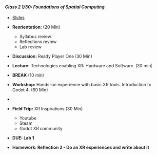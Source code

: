#### *Class 2 1/30: Foundations of Spatial Computing*

- [Slides](https://docs.google.com/presentation/d/1_dFnTysGKdCJxOF9JstkzHM400ZECxSNUDqLF-shw98/edit?usp=sharing)

- **Reorientation:** (20 Min)
  - Syllabus review
  - Reflections review
  - Lab review

- **Discussion:** Ready Player One (30 Min)
- **Lecture:** Technologies enabling XR: Hardware and Software. (30 min)
- **BREAK** (10 min)
- **Workshop:** Hands-on experience with basic XR tools. Introduction to Godot 4. (60 Min)
-
- **Field Trip:** XR Inspirations (30 Min)
  - Youtube
  - Steam
  - Godot XR community

- **DUE: Lab 1**
- **Homework: Reflection 2 - Do an XR experiences and write about it**
